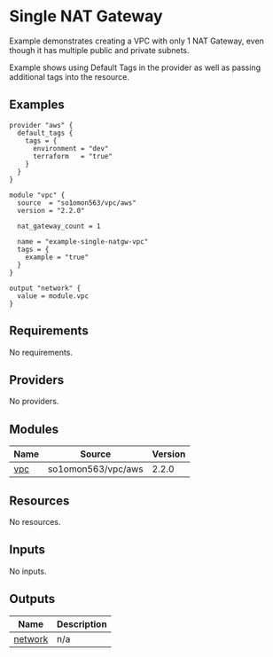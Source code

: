 # Single NAT Gateway

Example demonstrates creating a VPC with only 1 NAT Gateway, even though it has multiple public and private subnets.

Example shows using Default Tags in the provider as well as passing additional tags into the resource.
<!-- BEGINNING OF PRE-COMMIT-TERRAFORM DOCS HOOK -->

## Examples

```hcl
provider "aws" {
  default_tags {
    tags = {
      environment = "dev"
      terraform   = "true"
    }
  }
}

module "vpc" {
  source  = "so1omon563/vpc/aws"
  version = "2.2.0"

  nat_gateway_count = 1

  name = "example-single-natgw-vpc"
  tags = {
    example = "true"
  }
}

output "network" {
  value = module.vpc
}
```

## Requirements

No requirements.

## Providers

No providers.

## Modules

| Name | Source | Version |
|------|--------|---------|
| <a name="module_vpc"></a> [vpc](#module\_vpc) | so1omon563/vpc/aws | 2.2.0 |

## Resources

No resources.

## Inputs

No inputs.

## Outputs

| Name | Description |
|------|-------------|
| <a name="output_network"></a> [network](#output\_network) | n/a |

<!-- END OF PRE-COMMIT-TERRAFORM DOCS HOOK -->
